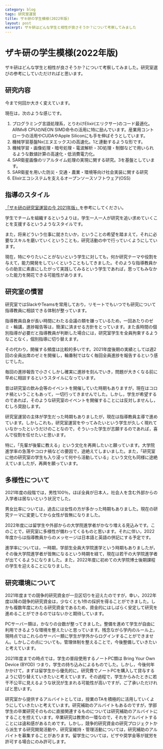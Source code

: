 ```yaml
---
category: blog
tags: 研究室運営
title: ザキ研の学生模様(2022年版)
layout: post
excerpt: ザキ研はどんな学生と相性が良さそうか？について考察してみました
---
```

# ザキ研の学生模様(2022年版)

ザキ研はどんな学生と相性が良さそうか？について考察してみました。研究室選びの参考にしていただければと思います。

## 研究内容

今まで何回か大きく変えています。

現在は，次のような感じです。

1. プログラミング言語処理系，とりわけElixir(エリクサー)のコード最適化。ARMv8 CPUのNEON SIMD命令の活用に特に励んでいます。産業用コントローラの活用やCUDAやApple Siliconにも手を伸ばそうとしています。
2. 機械学習基盤Nx(エヌエックス)の高速化。1と連動するような形です。
3. 機械学習・画像処理・暗号処理・電波解析・3D処理・制御などで用いられるような数値計算の高速化・低消費電力化。
4. SAR衛星画像のリアルタイム処理の実現に関する研究。3を基盤としています。
5. SAR衛星を用いた防災・交通・農業・環境等向け社会実装に関する研究
6. Elixirエコシステムを支えるオープンソースソフトウェア(OSS)

## 指導のスタイル

[「ザキ研の研究室運営の今 2021年版」](https://zacky1972.github.io/blog/2021/09/11/laboratory-management.html)を参考にしてください。

学生でチームを組織するというよりは，学生一人一人が研究を追い求めていくことを支援するというようなスタイルです。

また，将来どういう仕事に就きたいか，ということの希望を踏まえて，それに必要なスキルを磨いていくということも，研究活動の中で行っていくようにしています。

現在，特にやりたいことがないという学生に対しても，何か研究テーマや役割を与えて，能力開発をしていくということもしてきました。そのような指導教員からの助言に素直にしたがって実践してみるという学生であれば，思ってもみなかった能力を開花できる可能性があります。

## 研究室の慣習

研究室ではSlackやTeamsを常用しており，リモートでもいつでも研究について指導教員に相談できる体制が整っています。

指導教員自身が長い時間にわたる会議の類を嫌っているため，一回あたりのゼミ・輪講，進捗報告等は，簡潔に済ませる方針をとっています。また長時間の個別指導が必要だと指導教員が判断した場合には，研究室学生を全員拘束するようなことなく，個別指導に切り替えます。

その代わり，開催する頻度は比較的多いです。2021年度後期の実績としては週2回の全員出席のゼミを開催し，輪番制ではなく毎回全員進捗を報告するという感じでした。

毎回の進捗報告で小さくしかし確実に進捗を刻んでいき，問題が大きくなる前に早めに相談するというスタイルになっています。

昔は研究室の飲み会等のイベントを開催していた時期もありますが，現在はコロナ禍ということもあって，一切行ってきませんでした。しかし，学生が希望するのであれば，そのような研究室のイベントを開催することには反対しませんし，むしろ奨励します。

研究室運営の主体が学生だった時期もありましたが，現在は指導教員主導で進めています。しかしこれも，研究室運営をやってみたいという学生が久しく現れていなかったというだけのことなので，そういった学生が志願するのであれば，喜んで役割を任せたいと思います。

特に，「先輩が後輩に教える」という文化を再興したいと願っています。大学院進学率の急落やコロナ禍などの要因で，途絶えてしまいました。また，「研究室に他の研究室の学生も入り浸って何やら活動している」という文化も同様に途絶えていましたが，再興を願っています。

## 多様性について

2021年度の段階では，男性100％，ほぼ全員が日本人，社会人を含む外部からの入学者は居ないという状況でした。

男女比率については，過去には女性の方が多かった時期もありました。現在の研究テーマに変更してから女性が皆無になりました。

2022年度には留学生や外部からの大学院進学者がかなり増える見込みです。このことで，研究室に多様性が備わってくるものと思います。それに伴い，2022年度からは指導教員からのメッセージは日本語と英語の併記にする予定です。

進学率については，一時期，学部生全員大学院進学という時期もありましたが，その後大学院進学者が皆無になるという時期を経て，現在は若干の大学院進学者が出てくるようになりました。また，2022年度に初めての大学院博士後期課程の学生を迎えることになりました。

## 研究環境について

2021年度までの競争的研究資金が一旦区切りを迎えたのですが，幸い，2022年度以降の競争的研究資金は，少なくとも1件の採択を得ることができました。しかも複数年度にわたる研究資金であるため，資金的にはしばらく安定して研究を進めることができるのではないかと期待しています。

PCサーバー類は，かなりの台数が整ってきました。整備を進めて学生が自由に利用できるような環境を整えたいと思っています。残念ながら学内のルール上，現時点ではこれらのサーバー類に学生が学外からログインすることができません。しかしこの点についても，管理体制を整えることで，今後整備していきたいと考えています。

2021年度までの時点では，学生の普段使用するノートPC類は Bring Your Own Device (BYOD) つまり，学生の持ち込みによるものでした。しかし，今後何年かかけて，まずは留学生から優先的に，研究費でノートPCを購入して貸与するように切り替えていきたいと考えています。その過程で，学生からみたときに若干不公平に見えるような状況が生まれる可能性が高いですが，ご了承いただければと思います。

研究室から提供するアルバイトとしては，授業のTAを積極的に活用していくようにしていきたいと考えています。研究補助のアルバイトもあるのですが，学部学生の卒業研究そのものに直接関連するものについては研究補助のアルバイトにすることを控えています。卒業研究は教育の一環なので，それをアルバイトすることには違和感があるためです。しかし，競争的研究資金の研究プロジェクトから派生する研究開発活動や，研究室維持・管理活動については，研究補助のアルバイトを募集することがあります。留学生については，ビザや奨学金等が就労を許可する場合にのみ許可します。



